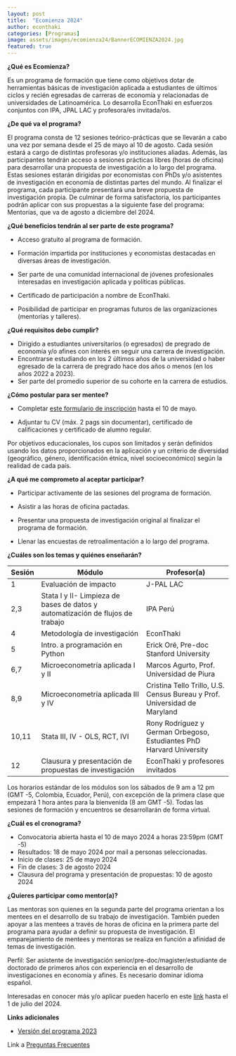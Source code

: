 ```yaml
---
layout: post
title:  "Ecomienza 2024"
author: econthaki
categories: [Programas]
image: assets/images/ecomienza24/BannerECOMIENZA2024.jpg
featured: true
---
```




**¿Qué es Ecomienza?**

Es un programa de formación que tiene como objetivos dotar de herramientas básicas de investigación aplicada a estudiantes de últimos ciclos y recién egresadas de carreras de economía y relacionadas de universidades de Latinoamérica. Lo desarrolla EconThaki en esfuerzos conjuntos con IPA, JPAL LAC y profesora/es invitada/os.


**¿De qué va el programa?**

El programa consta de 12 sesiones teórico-prácticas que se llevarán a cabo una vez por semana desde el 25 de mayo al 10 de agosto. Cada sesión estará a cargo de distintas profesoras y/o instituciones aliadas. Además, las participantes tendrán acceso a sesiones prácticas libres (horas de oficina) para desarrollar una propuesta de investigación a lo largo del programa. Estas sesiones estarán dirigidas por economistas con PhDs y/o asistentes de investigación en economía de distintas partes del mundo. Al finalizar el programa, cada participante presentará una breve propuesta de investigación propia. De culminar de forma satisfactoria, los participantes podrán aplicar con sus propuestas a la siguiente fase del programa: Mentorías, que va de agosto a diciembre del 2024.


**¿Qué beneficios tendrán al ser parte de este programa?**

- Acceso gratuito al programa de formación.

- Formación impartida por instituciones y economistas destacadas en diversas áreas de investigación.

- Ser parte de una comunidad internacional de jóvenes profesionales interesadas en investigación aplicada y políticas públicas.

- Certificado de participación a nombre de EconThaki.

- Posibilidad de participar en programas futuros de las organizaciones (mentorías y talleres).


**¿Qué requisitos debo cumplir?**

- Dirigido a estudiantes universitarios (o egresados) de pregrado de economía y/o afines con interés en seguir una carrera de investigación.
- Encontrarse estudiando en los 2 últimos años de la universidad o haber egresado de la carrera de pregrado hace dos años o menos (en los años 2022 a 2023).
- Ser parte del promedio superior de su cohorte en la carrera de estudios.
  

**¿Cómo postular para ser mentee?**

- Completar [este formulario de inscripción](https://harvard.az1.qualtrics.com/jfe/form/SV_3JJj2Vk2slHjc34) hasta el 10 de mayo.

- Adjuntar tu CV (máx. 2 pags sin documentar), certificado de calificaciones y certificado de alumno regular.


Por objetivos educacionales, los cupos son limitados y serán definidos usando los datos proporcionados en la aplicación y un criterio de diversidad (geográfico, género, identificación étnica, nivel socioeconómico) según la realidad de cada país.


**¿A qué me comprometo al aceptar participar?**

- Participar activamente de las sesiones del programa de formación.

- Asistir a las horas de oficina pactadas.

- Presentar una propuesta de investigación original al finalizar el programa de formación.

- Llenar las encuestas de retroalimentación a lo largo del programa.
 

**¿Cuáles son los temas y quiénes enseñarán?**


| Sesión | Módulo                                                                      	     | Profesor(a)                                                            |
|--------|-----------------------------------------------------------------------------------|------------------------------------------------------------------------|
| 1      | Evaluación de impacto                                                             | J-PAL LAC                                                              |   
| 2,3    | Stata I y II- Limpieza de bases de datos y automatización de flujos de trabajo    | IPA Perú                                                               |
| 4      | Metodología de investigación                                                      | EconThaki                                                              |
| 5      | Intro. a programación en Python                                                   | Erick Oré, Pre-doc Stanford University                                 |
| 6,7    | Microeconometría aplicada I y II                                                  | Marcos Agurto, Prof. Universidad de Piura                              |
| 8,9    | Microeconometría aplicada III y IV                                                | Cristina Tello Trillo, U.S. Census Bureau y Prof. Universidad de Maryland |                                                   
| 10,11  | Stata III, IV - OLS, RCT, IVI                                                     | Rony Rodríguez y German Orbegoso, Estudiantes PhD Harvard University   |
| 12     | Clausura y presentación de propuestas de investigación                            | EconThaki y profesores invitados                                       |



Los horarios estándar de los módulos son los sábados de 9 am a 12 pm (GMT -5, Colombia, Ecuador, Perú), con excepción de la primera clase que empezará 1 hora antes para la bienvenida (8 am GMT -5). Todas las sesiones de formación y encuentros se desarrollarán de forma virtual.


**¿Cuál es el cronograma?**

- Convocatoria abierta hasta el 10 de mayo 2024 a horas 23:59pm (GMT -5)
- Resultados: 18 de mayo 2024 por mail a personas seleccionadas.
- Inicio de clases: 25 de mayo 2024
- Fin de clases: 3 de agosto 2024
- Clausura del programa y presentación de propuestas: 10 de agosto 2024


**¿Quieres participar como mentor(a)?**

Las mentoras son quienes en la segunda parte del programa orientan a los mentees en el desarrollo de su trabajo de investigación. También pueden apoyar a las mentees a través de horas de oficina en la primera parte del programa para ayudar a definir su propuesta de investigación. El emparejamiento de mentees y mentoras se realiza en función a afinidad de temas de investigación.

Perfil: Ser asistente de investigación senior/pre-doc/magister/estudiante de doctorado de primeros años con experiencia en el desarrollo  de investigaciones en economía y afines. Es necesario dominar idioma español.

Interesadas en conocer más y/o aplicar pueden hacerlo en este [link](https://docs.google.com/forms/d/e/1FAIpQLScB85ciAXptGVcgmu8a0fWBxvSBjB9o1kphZfvuCcIBu7GIMA/viewform) hasta el 1 de julio del 2024.


**Links adicionales**

- [Versión del programa 2023](https://econthaki.github.io/programas/2023/01/12/ecomienza23.html)

Link a [Preguntas Frecuentes][pregfreq-link]

[pregfreq-link]:   https://econthaki.github.io/recursos/2021/01/06/pregfreq.html

